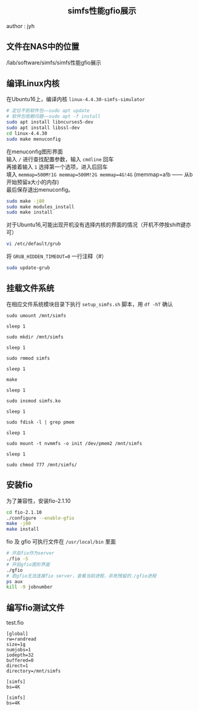 ## <center>**simfs性能gfio展示**</center>
author : jyh
## **文件在NAS中的位置**
/lab/software/simfs/simfs性能gfio展示

## **编译Linux内核**
在Ubuntu16上，编译内核 `linux-4.4.30-simfs-simulator`

```bash
# 定位不到软件包——sudo apt update
# 软件包依赖问题——sudo apt -f install
sudo apt install libncurses5-dev
sudo apt install libssl-dev
cd linux-4.4.30
sudo make menuconfig
```

在menuconfig图形界面 \
输入 `/` 进行查找配置参数，输入 `cmdline` 回车 \
再接着输入 `1` 选择第一个选项，进入后回车 \
填入 `memmap=500M!1G memmap=500M!2G memmap=4G!4G` (memmap=a!b —— 从b开始预留a大小的内存) \
最后保存退出menuconfig。

```bash
sudo make -j80
sudo make modules_install
sudo make install
```

对于Ubuntu16,可能出现开机没有选择内核的界面的情况（开机不停按shift键亦可）

```bash
vi /etc/default/grub
```
将 `GRUB_HIDDEN_TIMEOUT=0` 一行注释（#）
```bash
sudo update-grub
```

## **挂载文件系统**
在相应文件系统模块目录下执行 `setup_simfs.sh` 脚本，用 `df -hT` 确认

```
sudo umount /mnt/simfs

sleep 1

sudo mkdir /mnt/simfs

sleep 1

sudo rmmod simfs

sleep 1

make

sleep 1

sudo insmod simfs.ko

sleep 1

sudo fdisk -l | grep pmem

sleep 1

sudo mount -t nvmmfs -o init /dev/pmem2 /mnt/simfs

sleep 1

sudo chmod 777 /mnt/simfs/
```

## **安装fio**
为了兼容性，安装fio-2.1.10

```bash
cd fio-2.1.10
./configure --enable-gfio
make -j80
make install
```

fio 及 gfio 可执行文件在 `/usr/local/bin` 里面

```bash
# 开启fio作为server
./fio -S
# 开启gfio图形界面
./gfio
# 若gfio无法连接fio server，查看当前进程，杀死残留的./gfio进程
ps aux
kill -9 jobnumber
```

## **编写fio测试文件**
test.fio
```fio
[global]
rw=randread
size=1g
numjobs=1
iodepth=32
buffered=0
direct=1
directory=/mnt/simfs

[simfs]
bs=4K

[simfs]
bs=4K
```
